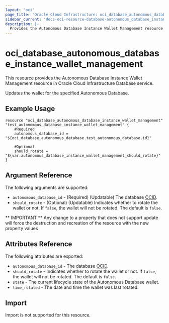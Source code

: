 ```yaml
---
layout: "oci"
page_title: "Oracle Cloud Infrastructure: oci_database_autonomous_database_instance_wallet_management"
sidebar_current: "docs-oci-resource-database-autonomous_database_instance_wallet_management"
description: |-
  Provides the Autonomous Database Instance Wallet Management resource in Oracle Cloud Infrastructure Database service
---
```


# oci_database_autonomous_database_instance_wallet_management
This resource provides the Autonomous Database Instance Wallet Management resource in Oracle Cloud Infrastructure Database service.

Updates the wallet for the specified Autonomous Database.


## Example Usage

```hcl
resource "oci_database_autonomous_database_instance_wallet_management" "test_autonomous_database_instance_wallet_management" {
	#Required
	autonomous_database_id = "${oci_database_autonomous_database.test_autonomous_database.id}"

	#Optional
	should_rotate = "${var.autonomous_database_instance_wallet_management_should_rotate}"
}
```

## Argument Reference

The following arguments are supported:
* `autonomous_database_id` - (Required) (Updatable) The database [OCID](https://docs.cloud.oracle.com/iaas/Content/General/Concepts/identifiers.htm).
* `should_rotate` - (Optional) (Updatable) Indicates whether to rotate the wallet or not. If `false`, the wallet will not be rotated. The default is `false`.


** IMPORTANT **
Any change to a property that does not support update will force the destruction and recreation of the resource with the new property values

## Attributes Reference

The following attributes are exported:

* `autonomous_database_id` - The database [OCID](https://docs.cloud.oracle.com/iaas/Content/General/Concepts/identifiers.htm).
* `should_rotate` - Indicates whether to rotate the wallet or not. If `false`, the wallet will not be rotated. The default is `false`.
* `state` - The current lifecycle state of the Autonomous Database wallet.
* `time_rotated` - The date and time the wallet was last rotated.

## Import

Import is not supported for this resource.


